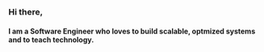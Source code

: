 ### Hi there, 
#### I am a Software Engineer who loves to build scalable, optmized systems and to teach technology.
